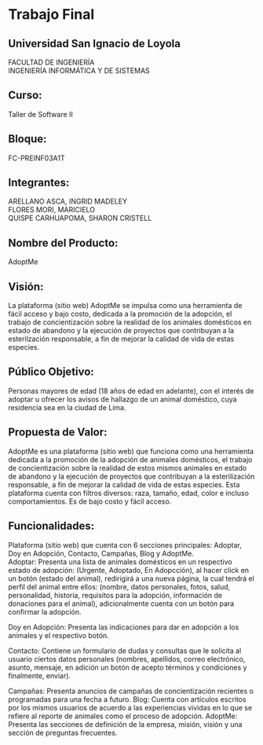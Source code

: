 # Trabajo Final

## Universidad San Ignacio de Loyola
FACULTAD DE INGENIERÍA                                                                                                                    
INGENIERÍA INFORMÁTICA Y DE SISTEMAS
## Curso:
Taller de Software II
## Bloque: 
FC-PREINF03A1T
## Integrantes:
ARELLANO ASCA, INGRID MADELEY                                                                                                             
FLORES MORI, MARICIELO                                                                                                                      
QUISPE CARHUAPOMA, SHARON CRISTELL

## Nombre del Producto:

AdoptMe

## Visión:

La plataforma (sitio web) AdoptMe se impulsa como una herramienta de fácil acceso y bajo costo, dedicada a la promoción de la adopción, el trabajo de concientización sobre la realidad de los animales domésticos en estado de abandono y la ejecución de proyectos que contribuyan a la esterilzación responsable, a fin de mejorar la calidad de vida de estas especies. 

## Público Objetivo:

Personas mayores de edad (18 años de edad en adelante), con el interés de adoptar u ofrecer los avisos de hallazgo de un animal doméstico, cuya residencia sea en la ciudad de Lima. 

## Propuesta de Valor:

AdoptMe es una plataforma (sitio web) que funciona como una herramienta dedicada a la promoción de la adopción de animales domésticos, el trabajo de concientización sobre la realidad de estos mismos animales en estado de abandono y la ejecución de proyectos que contribuyan a la esterilización responsable, a fin de mejorar la calidad de vida de estas especies. Esta plataforma cuenta con filtros diversos: raza, tamaño, edad, color e incluso comportamientos. Es de bajo costo y fácil acceso.

## Funcionalidades:

Plataforma (sitio web) que cuenta con 6 secciones principales: Adoptar, Doy en Adopción, Contacto,  Campañas, Blog y AdoptMe.              
Adoptar:
Presenta una lista de animales domésticos en un respectivo estado de adopción: (Urgente, Adoptado, En Adopcción), al hacer click en un botón (estado del animal),  redirigirá a una nueva página, la cual tendrá el perfil del animal entre ellos: (nombre, datos personales, fotos, salud, personalidad, historia, requisitos para la adopción, información de donaciones para el animal), adicionalmente cuenta con un botón para confirmar la adopción.
 
Doy en Adopción:
Presenta las indicaciones para dar en adopción a los animales y
el respectivo botón.
 
Contacto:
Contiene un formulario de dudas y consultas que le solicita al usuario ciertos datos personales (nombres, apellidos, correo electrónico, asunto, mensaje, en adición un botón de acepto términos y condiciones y finalmente, enviar).
 
Campañas:
Presenta anuncios de campañas de concientización recientes o programadas para una fecha a futuro. 
Blog:
Cuenta con artículos escritos por los mismos usuarios de acuerdo a las experiencias vividas en lo que se refiere al reporte de animales como el proceso de adopción. 
AdoptMe:
Presenta las secciones de definición de la empresa, misión, visión y una sección de preguntas frecuentes.

